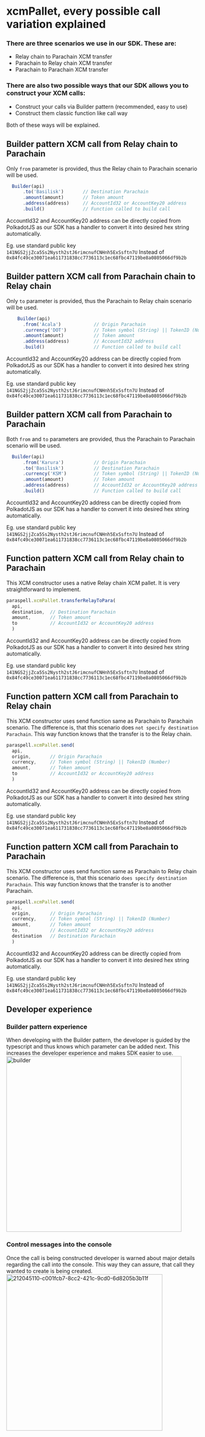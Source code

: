 # xcmPallet, every possible call variation explained
### There are three scenarios we use in our SDK. These are:
- Relay chain to Parachain XCM transfer 
- Parachain to Relay chain XCM transfer
- Parachain to Parachain XCM transfer

### There are also two possible ways that our SDK allows you to construct your XCM calls:
- Construct your calls via Builder pattern (recommended, easy to use)
- Construct them classic function like call way

Both of these ways will be explained.

## Builder pattern XCM call from Relay chain to Parachain
Only `from` parameter is provided, thus the Relay chain to Parachain scenario will be used.

```js
  Builder(api)
      .to('Basilisk')       // Destination Parachain
      .amount(amount)       // Token amount
      .address(address)     // AccountId32 or AccountKey20 address
      .build()              // Function called to build call
```

AccountId32 and AccountKey20 address can be directly copied from PolkadotJS as our SDK has a handler to convert it into desired hex string automatically. 

Eg. use standard public key `141NGS2jjZca5Ss2Nysth2stJ6rimcnufCNHnh5ExSsftn7U`
Instead of `0x84fc49ce30071ea611731838cc7736113c1ec68fbc47119be8a0805066df9b2b`

## Builder pattern XCM call from Parachain chain to Relay chain
Only `to` parameter is provided, thus the Parachain to Relay chain scenario will be used.

```js
    Builder(api)
      .from('Acala')            // Origin Parachain
      .currency('DOT')          // Token symbol (String) || TokenID (Number)
      .amount(amount)           // Token amount
      .address(address)         // AccountId32 address
      .build()                  // Function called to build call
```
AccountId32 and AccountKey20 address can be directly copied from PolkadotJS as our SDK has a handler to convert it into desired hex string automatically. 

Eg. use standard public key `141NGS2jjZca5Ss2Nysth2stJ6rimcnufCNHnh5ExSsftn7U`
Instead of `0x84fc49ce30071ea611731838cc7736113c1ec68fbc47119be8a0805066df9b2b`

## Builder pattern XCM call from Parachain to Parachain
Both `from` and `to` parameters are provided, thus the Parachain to Parachain scenario will be used.

```js
  Builder(api)
      .from('Karura')           // Origin Parachain
      .to('Basilisk')           // Destination Parachain
      .currency('KSM')          // Token symbol (String) || TokenID (Number)
      .amount(amount)           // Token amount
      .address(address)         // AccountId32 or AccountKey20 address
      .build()                  // Function called to build call
```
AccountId32 and AccountKey20 address can be directly copied from PolkadotJS as our SDK has a handler to convert it into desired hex string automatically. 

Eg. use standard public key `141NGS2jjZca5Ss2Nysth2stJ6rimcnufCNHnh5ExSsftn7U`
Instead of `0x84fc49ce30071ea611731838cc7736113c1ec68fbc47119be8a0805066df9b2b`

## Function pattern XCM call from Relay chain to Parachain
This XCM constructor uses a native Relay chain XCM pallet. It is very straightforward to implement.

```js
paraspell.xcmPallet.transferRelayToPara(
  api,
  destination,  // Destination Parachain
  amount,       // Token amount
  to            // AccountId32 or AccountKey20 address
  )

```
AccountId32 and AccountKey20 address can be directly copied from PolkadotJS as our SDK has a handler to convert it into desired hex string automatically. 

Eg. use standard public key `141NGS2jjZca5Ss2Nysth2stJ6rimcnufCNHnh5ExSsftn7U`
Instead of `0x84fc49ce30071ea611731838cc7736113c1ec68fbc47119be8a0805066df9b2b`

## Function pattern XCM call from Parachain to Relay chain
This XCM constructor uses send function same as Parachain to Parachain scenario. The difference is, that this scenario does `not specify destination Parachain`. This way function knows that the transfer is to the Relay chain.

```js
paraspell.xcmPallet.send(
  api,
  origin,       // Origin Parachain
  currency,     // Token symbol (String) || TokenID (Number)
  amount,       // Token amount
  to            // AccountId32 or AccountKey20 address
  )

```
AccountId32 and AccountKey20 address can be directly copied from PolkadotJS as our SDK has a handler to convert it into desired hex string automatically. 

Eg. use standard public key `141NGS2jjZca5Ss2Nysth2stJ6rimcnufCNHnh5ExSsftn7U`
Instead of `0x84fc49ce30071ea611731838cc7736113c1ec68fbc47119be8a0805066df9b2b`

## Function pattern XCM call from Parachain to Parachain
This XCM constructor uses send function same as Parachain to Relay chain scenario. The difference is, that this scenario `does specify destination Parachain`. This way function knows that the transfer is to another Parachain.
```js
paraspell.xcmPallet.send(
  api, 
  origin,       // Origin Parachain
  currency,     // Token symbol (String) || TokenID (Number)
  amount,       // Token amount
  to,           // AccountId32 or AccountKey20 address
  destination   // Destination Parachain
  )
```
AccountId32 and AccountKey20 address can be directly copied from PolkadotJS as our SDK has a handler to convert it into desired hex string automatically. 

Eg. use standard public key `141NGS2jjZca5Ss2Nysth2stJ6rimcnufCNHnh5ExSsftn7U`
Instead of `0x84fc49ce30071ea611731838cc7736113c1ec68fbc47119be8a0805066df9b2b`



## Developer experience

### Builder pattern experience
When developing with the Builder pattern, the developer is guided by the typescript and thus knows which parameter can be added next. This increases the developer experience and makes SDK easier to use.
<img width="459" alt="builder" src="https://user-images.githubusercontent.com/55763425/214562882-dd1a052e-c420-4131-bb50-3b656fabd10c.png">


### Control messages into the console 
Once the call is being constructed developer is warned about major details regarding the call into the console. This way they can assure, that call they wanted to create is being created.
<img width="409" alt="212045110-c001fcb7-8cc2-421c-9cd0-6d8205b3b11f" src="https://user-images.githubusercontent.com/55763425/212065770-48ff4b35-2463-48b3-bd51-bae56b2105a8.png">